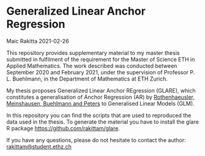 Generalized Linear Anchor Regression
================
Maic Rakitta
2021-02-26

<!-- README.md is generated from README.Rmd. Please edit that file -->

This repository provides supplementary material to my master thesis
submitted in fulfilment of the requirement for the Master of Science ETH
in Applied Mathematics. The work described was conducted between
September 2020 and February 2021, under the supervision of Professor P.
L. Buehlmann, in the Department of Mathematics at ETH Zurich.

My thesis proposes Generalized Linear Anchor REgression (GLARE), which
constitutes a generalisation of Anchor Regression (AR) by
[Rothenhaeusler, Meinshausen, Buehlmann and
Peters](https://rss.onlinelibrary.wiley.com/doi/abs/10.1111/rssb.12398)
to Generalised Linear Models (GLM).

In this repository you can find the scripts that are used to reproduced
the data used in the thesis. To generate the material you have to
install the glare R package <https://github.com/rakittam/glare>.

If you have any questions, please do not hesitate to contact the author:
<rakittam@student.ethz.ch>
